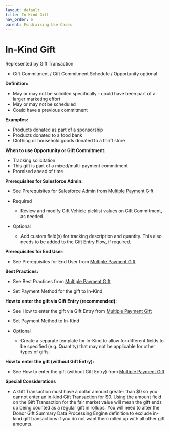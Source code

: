```yaml
---
layout: default
title: In-Kind Gift
nav_order: 6
parent: Fundraising Use Cases
---
```


# In-Kind Gift


Represented by Gift Transaction 
* Gift Commitment / Gift Commitment Schedule / Opportunity optional

**Definition:**



* May or may not be solicited specifically - could have been part of a larger marketing effort
* May or may not be scheduled
* Could have a previous commitment

**Examples:**



* Products donated as part of a sponsorship
* Products donated to a food bank
* Clothing or household goods donated to a thrift store

**When to use Opportunity or Gift Commitment:**



* Tracking solicitation
* This gift is part of a mixed/multi-payment commitment
* Promised ahead of time

**Prerequisites for Salesforce Admin:**



* See Prerequisites for Salesforce Admin from [Multiple Payment Gift](use-cases-multiple-payment-gift.md)

* Required
    * Review and modify Gift Vehicle picklist values on Gift Commitment, as needed
* Optional
    * Add custom field(s) for tracking description and quantity. This also needs to be added to the Gift Entry Flow, if required.

**Prerequisites for End User:**



* See Prerequisites for End User from [Multiple Payment Gift](use-cases-multiple-payment-gift.md)


**Best Practices:**



* See Best Practices from [Multiple Payment Gift](use-cases-multiple-payment-gift.md)

* Set Payment Method for the gift to In-Kind

**How to enter the gift via Gift Entry (recommended):**



* See How to enter the gift via Gift Entry from [Multiple Payment Gift](use-cases-multiple-payment-gift.md)

* Set Payment Method to In-Kind
* Optional
    * Create a separate template for In-Kind to allow for different fields to be specified (e.g. Quantity) that may not be applicable for other types of gifts.

**How to enter the gift (without Gift Entry):**



* See How to enter the gift (without Gift Entry) from [Multiple Payment Gift](use-cases-multiple-payment-gift.md)

**Special Considerations**
* A Gift Transaction must have a dollar amount greater than $0 so you cannot enter an in-kind Gift Transaction for $0. Using the amount field on the Gift Transaction for the fair market value will mean the gift ends up being counted as a regular gift in rollups. You will need to alter the Donor Gift Summary Data Processing Engine definition to exclude in-kind gift transactions if you do not want them rolled up with all other gift amounts.

